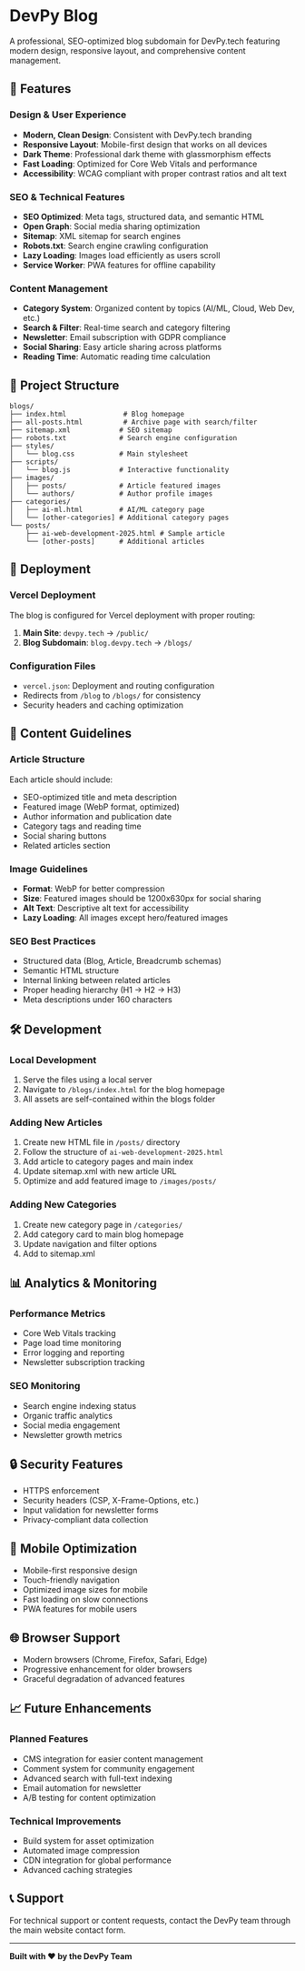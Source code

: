 # DevPy Blog

A professional, SEO-optimized blog subdomain for DevPy.tech featuring modern design, responsive layout, and comprehensive content management.

## 🌟 Features

### Design & User Experience
- **Modern, Clean Design**: Consistent with DevPy.tech branding
- **Responsive Layout**: Mobile-first design that works on all devices
- **Dark Theme**: Professional dark theme with glassmorphism effects
- **Fast Loading**: Optimized for Core Web Vitals and performance
- **Accessibility**: WCAG compliant with proper contrast ratios and alt text

### SEO & Technical Features
- **SEO Optimized**: Meta tags, structured data, and semantic HTML
- **Open Graph**: Social media sharing optimization
- **Sitemap**: XML sitemap for search engines
- **Robots.txt**: Search engine crawling configuration
- **Lazy Loading**: Images load efficiently as users scroll
- **Service Worker**: PWA features for offline capability

### Content Management
- **Category System**: Organized content by topics (AI/ML, Cloud, Web Dev, etc.)
- **Search & Filter**: Real-time search and category filtering
- **Newsletter**: Email subscription with GDPR compliance
- **Social Sharing**: Easy article sharing across platforms
- **Reading Time**: Automatic reading time calculation

## 📁 Project Structure

```
blogs/
├── index.html              # Blog homepage
├── all-posts.html          # Archive page with search/filter
├── sitemap.xml            # SEO sitemap
├── robots.txt             # Search engine configuration
├── styles/
│   └── blog.css           # Main stylesheet
├── scripts/
│   └── blog.js            # Interactive functionality
├── images/
│   ├── posts/             # Article featured images
│   └── authors/           # Author profile images
├── categories/
│   ├── ai-ml.html         # AI/ML category page
│   └── [other-categories] # Additional category pages
└── posts/
    ├── ai-web-development-2025.html # Sample article
    └── [other-posts]      # Additional articles
```

## 🚀 Deployment

### Vercel Deployment
The blog is configured for Vercel deployment with proper routing:

1. **Main Site**: `devpy.tech` → `/public/`
2. **Blog Subdomain**: `blog.devpy.tech` → `/blogs/`

### Configuration Files
- `vercel.json`: Deployment and routing configuration
- Redirects from `/blog` to `/blogs/` for consistency
- Security headers and caching optimization

## 📝 Content Guidelines

### Article Structure
Each article should include:
- SEO-optimized title and meta description
- Featured image (WebP format, optimized)
- Author information and publication date
- Category tags and reading time
- Social sharing buttons
- Related articles section

### Image Guidelines
- **Format**: WebP for better compression
- **Size**: Featured images should be 1200x630px for social sharing
- **Alt Text**: Descriptive alt text for accessibility
- **Lazy Loading**: All images except hero/featured images

### SEO Best Practices
- Structured data (Blog, Article, Breadcrumb schemas)
- Semantic HTML structure
- Internal linking between related articles
- Proper heading hierarchy (H1 → H2 → H3)
- Meta descriptions under 160 characters

## 🛠️ Development

### Local Development
1. Serve the files using a local server
2. Navigate to `/blogs/index.html` for the blog homepage
3. All assets are self-contained within the blogs folder

### Adding New Articles
1. Create new HTML file in `/posts/` directory
2. Follow the structure of `ai-web-development-2025.html`
3. Add article to category pages and main index
4. Update sitemap.xml with new article URL
5. Optimize and add featured image to `/images/posts/`

### Adding New Categories
1. Create new category page in `/categories/`
2. Add category card to main blog homepage
3. Update navigation and filter options
4. Add to sitemap.xml

## 📊 Analytics & Monitoring

### Performance Metrics
- Core Web Vitals tracking
- Page load time monitoring
- Error logging and reporting
- Newsletter subscription tracking

### SEO Monitoring
- Search engine indexing status
- Organic traffic analytics
- Social media engagement
- Newsletter growth metrics

## 🔒 Security Features

- HTTPS enforcement
- Security headers (CSP, X-Frame-Options, etc.)
- Input validation for newsletter forms
- Privacy-compliant data collection

## 📱 Mobile Optimization

- Mobile-first responsive design
- Touch-friendly navigation
- Optimized image sizes for mobile
- Fast loading on slow connections
- PWA features for mobile users

## 🌐 Browser Support

- Modern browsers (Chrome, Firefox, Safari, Edge)
- Progressive enhancement for older browsers
- Graceful degradation of advanced features

## 📈 Future Enhancements

### Planned Features
- CMS integration for easier content management
- Comment system for community engagement
- Advanced search with full-text indexing
- Email automation for newsletter
- A/B testing for content optimization

### Technical Improvements
- Build system for asset optimization
- Automated image compression
- CDN integration for global performance
- Advanced caching strategies

## 📞 Support

For technical support or content requests, contact the DevPy team through the main website contact form.

---

**Built with ❤️ by the DevPy Team**
